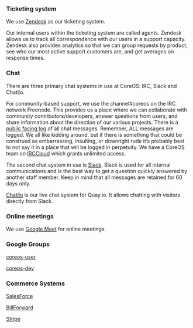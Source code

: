 ### Ticketing system

We use [Zendesk](https://coreos.zendesk.com) as our ticketing system.

Our internal users within the ticketing system are called agents. Zendesk allows us to track all correspondence with our users in a support capacity.  Zendesk also provides analytics so that we can group requests by product, see who our most active support customers are, and get averages on response times.

### Chat

There are three primary chat systems in use at CoreOS: IRC, Slack and Chatlio.

For community-based support, we use the channel\#coreos on the IRC network Freenode. This provides us a place where we can collaborate with community contributors/developers, answer questions from users, and share information about the direction of our various projects. There is a [public facing log](https://botbot.me/freenode/coreos/) of all chat messages. Remember, ALL messages are logged. We all like kidding around, but if there is something that could be construed as embarrassing, insulting, or downright rude it’s probably best to not say it in a place that will be logged in perpetuity.  We have a CoreOS team on [IRCCloud](https://www.irccloud.com/) which grants unlimited access.

The second chat system in use is [Slack](https://coreos.slack.com/). Slack is used for all internal communications and is the best way to get a question quickly answered by another staff member. Keep in mind that all messages are retained for 60 days only.

[Chatlio](https://chatlio.com/) is our live chat system for Quay.io. It allows chatting with visitors directly from Slack.

### Online meetings

We use [Google Meet](https://meet.google.com/) for online meetings.

### Google Groups

[coreos-user](https://groups.google.com/forum/#!forum/coreos-user)

[coreos-dev](https://groups.google.com/forum/#!forum/coreos-dev)

### **Commerce Systems**

[SalesForce](https://www.salesforce.com/)

[BillForward](https://app.billforward.net/)

[Stripe](https://stripe.com/)

